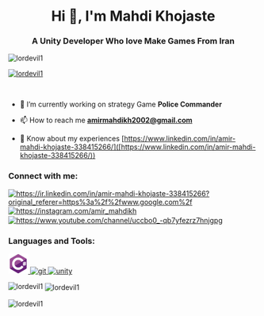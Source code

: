 <h1 align="center">Hi 👋, I'm Mahdi Khojaste</h1>
<h3 align="center">A Unity Developer Who love Make Games From Iran</h3>

<p align="left"> <img src="https://komarev.com/ghpvc/?username=lordevil1&label=Profile%20views&color=0e75b6&style=flat" alt="lordevil1" /> </p>

<p align="left"> <a href="https://github.com/ryo-ma/github-profile-trophy"><img src="https://github-profile-trophy.vercel.app/?username=lordevil1" alt="lordevil1" /></a> </p>

<p align="left"> <a href="https://twitter.com/" target="blank"><img src="https://img.shields.io/twitter/follow/?logo=twitter&style=for-the-badge" alt="" /></a> </p>

- 🔭 I’m currently working on strategy Game **Police Commander**

- 📫 How to reach me **amirmahdikh2002@gmail.com**

- 📄 Know about my experiences [https://www.linkedin.com/in/amir-mahdi-khojaste-338415266/]([https://www.linkedin.com/in/amir-mahdi-khojaste-338415266/))

<h3 align="left">Connect with me:</h3>
<p align="left">
<a href="https://www.linkedin.com/in/amir-mahdi-khojaste-338415266/" target="blank"><img align="center" src="https://raw.githubusercontent.com/rahuldkjain/github-profile-readme-generator/master/src/images/icons/Social/linked-in-alt.svg" alt="https://ir.linkedin.com/in/amir-mahdi-khojaste-338415266?original_referer=https%3a%2f%2fwww.google.com%2f" height="30" width="40" /></a>
<a href="https://instagram.com/https://instagram.com/amir_mahdikh" target="blank"><img align="center" src="https://raw.githubusercontent.com/rahuldkjain/github-profile-readme-generator/master/src/images/icons/Social/instagram.svg" alt="https://instagram.com/amir_mahdikh" height="30" width="40" /></a>
<a href="https://www.youtube.com/c/https://www.youtube.com/channel/uccbo0_-qb7yfezrz7hnjgpg" target="blank"><img align="center" src="https://raw.githubusercontent.com/rahuldkjain/github-profile-readme-generator/master/src/images/icons/Social/youtube.svg" alt="https://www.youtube.com/channel/uccbo0_-qb7yfezrz7hnjgpg" height="30" width="40" /></a>
</p>

<h3 align="left">Languages and Tools:</h3>
<p align="left"> <a href="https://www.w3schools.com/cs/" target="_blank" rel="noreferrer"> <img src="https://raw.githubusercontent.com/devicons/devicon/master/icons/csharp/csharp-original.svg" alt="csharp" width="40" height="40"/> </a> <a href="https://git-scm.com/" target="_blank" rel="noreferrer"> <img src="https://www.vectorlogo.zone/logos/git-scm/git-scm-icon.svg" alt="git" width="40" height="40"/> </a> <a href="https://unity.com/" target="_blank" rel="noreferrer"> <img src="https://www.vectorlogo.zone/logos/unity3d/unity3d-icon.svg" alt="unity" width="40" height="40"/> </a> </p>

<p><img align="left" src="https://github-readme-stats.vercel.app/api/top-langs?username=lordevil1&show_icons=true&locale=en&layout=compact" alt="lordevil1" /></p>

<p>&nbsp;<img align="center" src="https://github-readme-stats.vercel.app/api?username=lordevil1&show_icons=true&locale=en" alt="lordevil1" /></p>

<p><img align="center" src="https://github-readme-streak-stats.herokuapp.com/?user=lordevil1&" alt="lordevil1" /></p>

